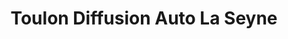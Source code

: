 ---
title: "Toulon Diffusion Auto La Seyne"
url: /la-seyne-sur-mer/toulon-diffusion-auto-la-seyne/
shop: Autohaus
---